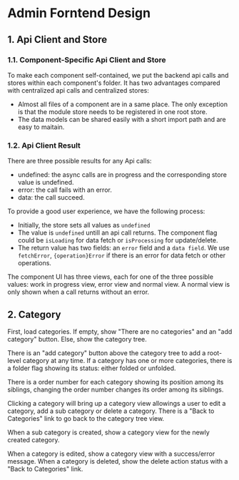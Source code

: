 # Admin Forntend Design
## 1. Api Client and Store

### 1.1. Component-Specific Api Client and Store
To make each component self-contained, we put the backend api calls and stores within each component's folder. It has two advantages compared with centralized api calls and centralized stores: 

* Almost all files of a component are in a same place. The only exception is that the module store needs to be registered in one root store. 
* The data models can be shared easily with a short import path and are easy to maitain.  

### 1.2. Api Client Result
There are three possible results for any Api calls: 
* undefined: the async calls are in progress and the corresponding store value is undefined. 
* error: the call fails with an error.
* data: the call succeed. 

To provide a good user experience, we have the following process:
* Initially, the store sets all values as `undefined`
* The value is `undefined` untill an api call returns. The component flag could be `isLoading` for data fetch or `isProcessing` for update/delete. 
* The return value has two fields: an `error` field and a `data field`. We use `fetchError`, `{operation}Error` if there is an error for data fetch or other operations. 

The component UI has three views, each for one of the three possible values: work in progress view, error view and normal view. A normal view is only shown when a call returns without an error. 

## 2. Category

First, load categories. If empty, show "There are no categories" and an "add category" button. Else, show the category tree. 

There is an "add category" button above the category tree to add a root-level category at any time. If a category has one or more categories, there is a folder flag showing its status: either folded or unfolded. 

There is a order number for each category showing its position among its siblings, changing the order number changes its order among its siblings. 

Clicking a category will bring up a category view allowings a user to edit a category, add a sub category or delete a category. There is a "Back to Categories" link to go back to the category tree view. 

When a sub category is created, show a category view for the newly created category. 

When a category is edited, show a category view with a success/error message. When a category is deleted, show the delete action status with a "Back to Categories" link. 


